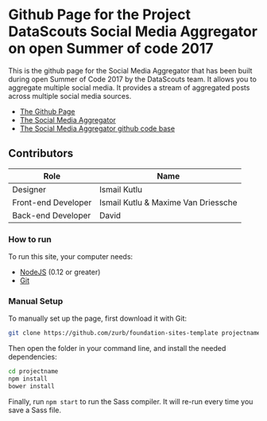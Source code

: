 # Github Page for the Project DataScouts Social Media Aggregator on open Summer of code 2017

This is the github page for the Social Media Aggregator that has been built during open Summer of Code 2017 by the DataScouts team. It allows you to aggregate multiple social media. It provides a stream of aggregated posts across multiple social media sources.

- [The Github Page](https://osoc17.github.io/datascouts/)
- [The Social Media Aggregator](https://osoc.weconnectdata.com) 
- [The Social Media Aggregator github code base](https://github.com/oSoc17/datascouts/tree/master) 

## Contributors
Role				| Name
------------------- | ---
Designer 			| Ismail Kutlu
Front-end Developer | Ismail Kutlu & Maxime Van Driessche
Back-end Developer  | David

### How to run

To run this site, your computer needs:

- [NodeJS](https://nodejs.org/en/) (0.12 or greater)
- [Git](https://git-scm.com/)

### Manual Setup

To manually set up the page, first download it with Git:

```bash
git clone https://github.com/zurb/foundation-sites-template projectname
```

Then open the folder in your command line, and install the needed dependencies:

```bash
cd projectname
npm install
bower install
```

Finally, run `npm start` to run the Sass compiler. It will re-run every time you save a Sass file.
